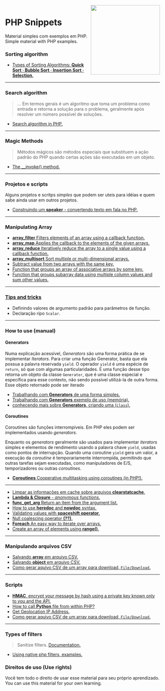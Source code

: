 <img src="https://i.ibb.co/M6nBBb0/mascote.png" align="right" width="225">

# PHP Snippets

<p>
  Material simples com exemplos em PHP.<br/>
  Simple material with PHP examples.
</p>

### Sorting algorithm

* [Types of Sorting Algorithms: <b>Quick Sort · Bubble Sort · Insertion Sort · Selection</b>.](https://github.com/JoseMateusCamargo/php/tree/main/sorting-algorithm#readme)

----

### Search algorithm

> ... Em termos gerais é um algoritmo que toma um problema como entrada e retorna a solução para o problema,
> geralmente após resolver um número possível de soluções.

* [Search algorithm in PHP.](https://github.com/JoseMateusCamargo/php/blob/main/search-algorithm/README.md)

----

### Magic Methods

> Métodos mágicos são métodos especiais que substituem a ação padrão do PHP quando certas ações são executadas
> em um objeto.

* [The __invoke() method.](https://github.com/JoseMateusCamargo/php/blob/main/magic-methods/invoke.php)

---

### Projetos e scripts

Alguns projetos e scritps _simples_ que podem ser uteis para idéias e quem sabe ainda usar em outros projetos.

* [Construindo um <b>speaker</b> - convertendo texto em fala no PHP.](https://github.com/JoseMateusCamargo/php/blob/main/projects/speaker/speaker.php)

---

### Manipulating Array

* [<b>array_filter</b> Filters elements of an array using a callback function.](https://github.com/JoseMateusCamargo/php/blob/main/array-manipulating/array_filter.php)
* [<b>array_map</b> Applies the callback to the elements of the given arrays.](https://github.com/JoseMateusCamargo/php/blob/main/array-manipulating/array_map.php)
* [<b>array_reduce</b> Iteratively reduce the array to a single value using a callback function.](https://github.com/JoseMateusCamargo/php/blob/main/array-manipulating/array_reduce.php)
* [<b>array_multisort</b> Sort multiple or multi-dimensional arrays.](https://github.com/JoseMateusCamargo/php/blob/main/array-manipulating/array_multisort.php)
* [Subtract value from two arrays with the same key.](https://github.com/JoseMateusCamargo/php/blob/main/arrays-manipulating/array_subtract.php)
* [Function that groups an array of associative arrays by some key.](https://github.com/JoseMateusCamargo/php/blob/main/arrays-manipulating/group_array_associative_by_key.php)
* [Function that groups subarray data using multiple column values and sum other values.](https://github.com/JoseMateusCamargo/php/blob/main/arrays-manipulating/group_array_multiple_column.php)

---

### [Tips and tricks]()

- Definindo valores de argumento padrão para parâmetros de função.
- Declaração ripo `Scalar`.

---

### How to use (manual)

#### Generators

Numa explicação acessível, _Generators_ são uma forma prática de se implementar _Iterators_. Para criar uma função
Generator, basta que ela possua a palavra reservada `yield`. O operador `yield` é uma espécie de `return`, só que com
algumas particularidades. E uma função desse tipo retorna um objeto da classe `Generator`, que é uma classe especial e
específica para esse contexto, não sendo possível utilizá-la de outra forma. Esse objeto retornado pode ser iterado

* [Trabalhando com <b>Generators</b> de uma forma simples.](https://github.com/JoseMateusCamargo/php/tree/main/generators/generators_example.php)
* [Trabalhando com <b>Generators</b> exemplo de uso (memória).](https://github.com/JoseMateusCamargo/php/tree/main/generators/generators_example_2.php)
* [conhecendo mais sobre <b>Generators</b>, criando uma (`class`).](https://github.com/JoseMateusCamargo/php/tree/main/generators)

#### Coroutines

Coroutines são funções interrompíveis. Em PHP eles podem ser implementados usando _generators_.

Enquanto os _generators_ geralmente são usados para implementar _iterators_ simples e elementos de rendimento usando a
palavra chave `yield`, usadas como pontos de interrupção. Quando uma coroutine `yield` gera um valor, a execução da
_coroutine_ é temporariamente interrompida, permitindo que outras tarefas sejam executadas, como manipuladores de E/S,
temporizadores ou outras _coroutines_.

* [<b>Coroutines</b> Cooperative multitasking using coroutines (in PHP!).](https://github.com/JoseMateusCamargo/php/tree/main/coroutine)

---

* [Limpar as informações em cache sobre arquivos <b>clearstatcache</b>.](https://github.com/JoseMateusCamargo/php/blob/main/how-to-use/clearstatcache.php)
* [<b>Lambda & Closure</b> - <i>anonymous functions</i>.](https://github.com/JoseMateusCamargo/php/blob/main/how-to-use/lambda_closure.php)
* [<b>func_get_arg</b> Return an item from the argument list.](https://github.com/JoseMateusCamargo/php/blob/main/how-to-use/func_get_arg.php)
* [How to use <b>heredoc</b> and <b>nowdoc</b> syntax.](https://github.com/JoseMateusCamargo/php/blob/main/how-to-use/heredoc_nowdoc_syntax.php)
* [Validating values with <b>spaceshift operator</b>.](https://github.com/JoseMateusCamargo/php/blob/main/how-to-use/spaceshift_operator.php)
* [Null coalescing operator <b>(??)</b>.](https://github.com/JoseMateusCamargo/php/blob/main/how-to-use/null_coalescing_operator.php)
* [<b>Foreach</b> An easy way to iterate over arrays.](https://github.com/JoseMateusCamargo/php/blob/main/how-to-use/foreach.php)
* [Create an array of elements using <b>range()</b>.](https://github.com/JoseMateusCamargo/php/blob/main/how-to-use/range.php)

----

### Manipulando arquivos CSV

* [Salvando <b>array</b> em arquivo CSV.](https://github.com/JoseMateusCamargo/php/blob/main/csv-manipulating/save_array_in_csv.php)
* [Salvando <b>object</b> em arquivo CSV.](https://github.com/JoseMateusCamargo/php/blob/main/csv-manipulating/save_object_to_csv.php)
* [Como gerar aquivo CSV de um array para download, `File/Download`.](https://github.com/JoseMateusCamargo/php/blob/main/scripts/csv_array.php)

----

### Scripts

* [<b>HMAC</b>, encrypt your message by hash using a private key known only to you and the API.](https://github.com/JoseMateusCamargo/php/blob/main/scripts/hmac-verification.php)
* [How to call <b>Python</b> file from within PHP?](https://github.com/JoseMateusCamargo/php/tree/main/scripts/run_python)
* [Get Geolocation IP Address.](https://github.com/JoseMateusCamargo/php/blob/main/scripts/get_geolocation.php)
* [Como gerar aquivo CSV de um array para download, `File/Download`.](https://github.com/JoseMateusCamargo/php/blob/main/scripts/csv_array.php)

---

### Types of filters

> Sanitize filters. [Documentation.](https://www.php.net/manual/en/filter.filters.sanitize.php)

* [Using native php filters, examples.](https://github.com/JoseMateusCamargo/php/blob/main/how-to-use/sanitize.php)

### Direitos de uso (Use rights)

<p>
  Você tem todo o direito de usar esse material para seu próprio aprendizado.<br/>
  You can use this material for your own learning.
</p>